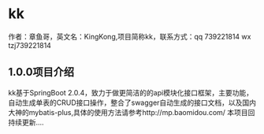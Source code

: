 # kk
作者：章鱼哥，英文名：KingKong,项目简称kk，联系方式：qq 739221814 wx tzj739221814
## 1.0.0项目介绍
kk基于SpringBoot 2.0.4，致力于做更简洁的的api模块化接口框架，主要功能，自动生成单表的CRUD接口操作，整合了swagger自动生成的接口文档，以及国内大神的mybatis-plus,具体的使用方法请参考http://mp.baomidou.com/
本项目回持续更新....